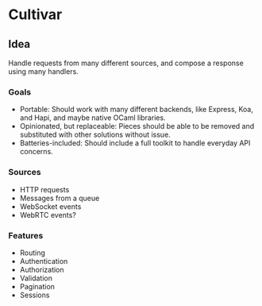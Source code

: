 # Cultivar

## Idea

Handle requests from many different sources, and compose a response using many handlers.

### Goals

- Portable: Should work with many different backends, like Express, Koa, and Hapi, and maybe native OCaml libraries.
- Opinionated, but replaceable: Pieces should be able to be removed and substituted with other solutions without issue.
- Batteries-included: Should include a full toolkit to handle everyday API concerns.

### Sources

- HTTP requests
- Messages from a queue
- WebSocket events
- WebRTC events?

### Features

- Routing
- Authentication
- Authorization
- Validation
- Pagination
- Sessions
